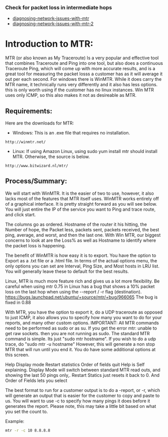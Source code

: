 ### Check for packet loss in intermediate hops
- [diagnosing-network-issues-with-mtr](https://www.linode.com/docs/networking/diagnostics/diagnosing-network-issues-with-mtr/)
- [diagnosing-network-issues-with-mtr-2](http://www.weirdkiwi.com/2014/02/diagnosing-internet-issues-part-two/)

# Introduction to MTR:

MTR (or also known as My Traceroute) Is a very popular and effective tool that combines Traceroute and Ping into one tool, but also does a continuous Traceroute Ping, which will come up with more accurate results, and is a great tool for measuring the packet losss a customer has as it will average it out per each second.
For windows there is WinMTR. While it does carry the MTR name, it technically runs very differently and it also has less options. this is only worth using if the customer has no linux instances. Win MTR uses only ICMP, so this also makes it not as desireable as MTR.

## Requirements:
Here are the downloads for MTR:
- Windows: This is an .exe file that requires no installation.
```http
http://winmtr.net/
```
- Linux: If using Amazon Linux, using sudo yum install mtr should install MTR. Otherwise, the source is below.
```http 
http://www.bitwizard.nl/mtr/
```
## Process/Summary:
We will start with WinMTR. It is the easier of two to use, however, it also lacks most of the features that MTR itself uses.
WinMTR works entirely off of a graphical interface. It is pretty straight forward as you will see below. You will just entire the IP of the service you want to Ping and trace route, and click start.

The columns go as ordered. Hostname of the router it his hitting, the Number of hope, the Packet less, packets sent, packets received, the best ping, average, and worst, and then the last one. With Win MTR, our biggest concerns to look at are the Loss% as well as Hostname to identify where the packet loss is happening.

The benefit of WinMTR is how easy it is to export. You have the option to Export as a .txt file or a .html file. In terms of the actual options menu, the only options you can set are Interval, Ping Size, and Most hosts in LRU list. You will generally leave these to default for the best results.

Linux, MTR is much more feature rich and gives us a lot more flexibility.
Be careful when using mtr 0.75 in Linux has a bug that shows a 10% packet loss on the last hop when using the --report / -r flag (destination). https://bugs.launchpad.net/ubuntu/+source/mtr/+bug/966065
The bug is fixed in 0.88

With MTR, you have the option to export it, do a UDP traceroute as opposed to just ICMP, it also allows you to specify how many you want to do for your reports, and many other custom options.
IMPORTANT: All MTR commands need to be performed as sudo or as su. If you get the error mtr: unable to get raw sockets. then you are not running as sudo.
The standard MTR command is simple. Its just "sudo mtr hostname". If you wish to do a udp trace, do "sudo mtr -u hostname" However, this will generate a non stop MTR that will run until you end it.  You do have some additional options at this screen.


 Help   Display mode   Restart statistics   Order of fields   quit
Help is Self explaining. Display Mode will switch between standard MTR read outs, and showing the last 50 pings only,. Restart Statics just resets it back to 0. And Order of Fields lets you select

The best format to run for a customer output is to do a -report, or -r, which will generate an output that is easier for the customer to copy and paste to us. You will want to use -c to specify how many pings it does before it generates the report. Please note, this may take a little bit based on what you set the count to.


Example: 
```bash 
mtr -r -c 10 8.8.8.8
```